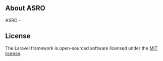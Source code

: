 ## About ASRO

ASRO - 
## License

The Laravel framework is open-sourced software licensed under the [MIT license](https://opensource.org/licenses/MIT).
